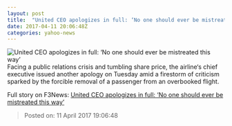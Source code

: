 ```yaml
---
layout: post
title:  "United CEO apologizes in full: ‘No one should ever be mistreated this way’"
date: 2017-04-11 20:06:48Z
categories: yahoo-news
---
```


![United CEO apologizes in full: ‘No one should ever be mistreated this way’](https://s.yimg.com/uu/api/res/1.2/3GlKwWlyl7wpkz5r2b2PDg--/aD04MTA7dz0xNDUyO3NtPTE7YXBwaWQ9eXRhY2h5b24-/https://s.yimg.com/os/creatr-images/GLB/2017-04-10/1d1cc6c0-1e33-11e7-b036-13cffea1c3eb_Screen-Shot-2017-04-10-at-5-05-34-PM.png)
Facing a public relations crisis and tumbling share price, the airline‘s chief executive issued another apology on Tuesday amid a firestorm of criticism sparked by the forcible removal of a passenger from an overbooked flight.


Full story on F3News: [United CEO apologizes in full: ‘No one should ever be mistreated this way’](http://www.f3nws.com/n/FTPVrF)

> Posted on: 11 April 2017 19:06:48
